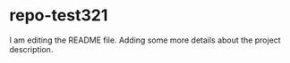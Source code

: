 # repo-test321
I am editing the README file. Adding some more details about the project description.
